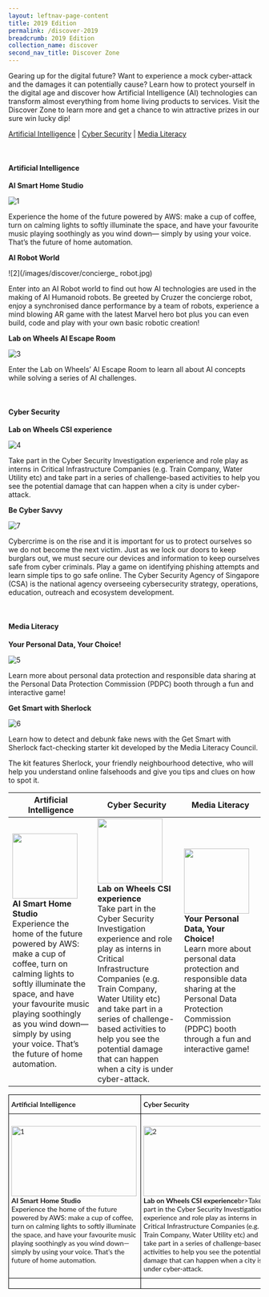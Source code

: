 ```yaml
---
layout: leftnav-page-content
title: 2019 Edition
permalink: /discover-2019
breadcrumb: 2019 Edition
collection_name: discover
second_nav_title: Discover Zone
---
```

Gearing up for the digital future? Want to experience a mock cyber-attack and the damages it can potentially cause? Learn how to protect yourself in the digital age and discover how Artificial Intelligence (AI) technologies can transform almost everything from home living products to services. Visit the Discover Zone to learn more and get a chance to win attractive prizes in our sure win lucky dip! 

[Artificial Intelligence](#1) | [Cyber Security](#2) | [Media Literacy](#3)

<a name="1"></a><br>
#### Artificial Intelligence

**AI Smart Home Studio**<br>

![1](/images/discover/discover1.jpg)

Experience the home of the future powered by AWS: make a cup of coffee, turn on calming lights to softly illuminate the space, and have your favourite music playing soothingly as you wind down— simply by using your voice. That’s the future of home automation.

**AI Robot World**<br>

![2](/images/discover/concierge_ robot.jpg)

Enter into an AI Robot world to find out how AI technologies are used in the making of AI Humanoid robots. Be greeted by Cruzer the concierge robot, enjoy a synchronised dance performance by a team of robots, experience a mind blowing AR game with the latest Marvel hero bot plus you can even build, code and play with your own basic robotic creation!

**Lab on Wheels AI Escape Room**<br>

![3](/images/discover/csi-experience.jpg)

Enter the Lab on Wheels’ AI Escape Room to learn all about AI concepts while solving a series of AI challenges.

<a name="2"></a><br>
#### Cyber Security

**Lab on Wheels CSI experience**<br>

![4](/images/discover/discover4.jpg)

Take part in the Cyber Security Investigation experience and role play as interns in Critical Infrastructure Companies (e.g. Train Company, Water Utility etc) and take part in a series of challenge-based activities to help you see the potential damage that can happen when a city is under cyber-attack.

**Be Cyber Savvy**<br>

![7](/images/discover/discover7.jpg)

Cybercrime is on the rise and it is important for us to protect ourselves so we do not become the next victim. Just as we lock our doors to keep burglars out, we must secure our devices and information to keep ourselves safe from cyber criminals. Play a game on identifying phishing attempts and learn simple tips to go safe online. The Cyber Security Agency of Singapore (CSA) is the national agency overseeing cybersecurity strategy, operations, education, outreach and ecosystem development.

<a name="3"></a><br>
#### Media Literacy

**Your Personal Data, Your Choice!**<br>

![5](/images/discover/discover5.jpg)

Learn more about personal data protection and responsible data sharing at the Personal Data Protection Commission (PDPC) booth through a fun and interactive game!

**Get Smart with Sherlock**<br>

![6](/images/discover/discover-6.jpg)

Learn how to detect and debunk fake news with the Get Smart with Sherlock fact-checking starter kit developed by the Media Literacy Council.

The kit features Sherlock, your friendly neighbourhood detective, who will help you understand online falsehoods and give you tips and clues on how to spot it.

| Artificial Intelligence | Cyber Security | Media Literacy |
| -- | -- | --|
| <img src="/images/discover/discover1.jpg" width="130" height="130" /><br>**AI Smart Home Studio**<br>Experience the home of the future powered by AWS: make a cup of coffee, turn on calming lights to softly illuminate the space, and have your favourite music playing soothingly as you wind down— simply by using your voice. That’s the future of home automation. | <img src="/images/discover/discover4.jpg" width="130" height="130" /><br>**Lab on Wheels CSI experience**<br>Take part in the Cyber Security Investigation experience and role play as interns in Critical Infrastructure Companies (e.g. Train Company, Water Utility etc) and take part in a series of challenge-based activities to help you see the potential damage that can happen when a city is under cyber-attack. | <img src="/images/discover/discover5.jpg" width="130" height="130" /><br>**Your Personal Data, Your Choice!**<br>Learn more about personal data protection and responsible data sharing at the Personal Data Protection Commission (PDPC) booth through a fun and interactive game! |

<style type="text/css">
.tg  {border-collapse:collapse;border-spacing:0;}
.tg td{font-family:Lato;font-size:14px;padding:10px 5px;border-style:solid;border-width:1px;overflow:hidden;word-break:normal;border-color:black;}
.tg th{font-family:Lato;font-size:14px;font-weight:normal;padding:10px 5px;border-style:solid;border-width:1px;overflow:hidden;word-break:normal;border-color:black;}
.tg .tg-0lax{text-align:left;vertical-align:top}
</style>
<table class="tg">
  <tr>
    <th class="tg-0lax"><b>Artificial Intelligence</b></th>
    <th class="tg-0lax"><b>Cyber Security</b></th>
    <th class="tg-0lax"><b>Media Literacy</b></th>
  </tr>
  <tr>
    <td class="tg-0lax"><p><img src="/images/discover/discover1.jpg" alt="1" style="width:250px;height:140px;" align="left"></p><br><br><b>AI Smart Home Studio</b><br>Experience the home of the future powered by AWS: make a cup of coffee, turn on calming lights to softly illuminate the space, and have your favourite music playing soothingly as you wind down— simply by using your voice. That’s the future of home automation.</td>
    <td class="tg-0lax"><p><img src="/images/discover/discover4.jpg" alt="2" style="width:250px;height:140px" align="left"></p><br><br><b>Lab on Wheels CSI experience</b>br>Take part in the Cyber Security Investigation experience and role play as interns in Critical Infrastructure Companies (e.g. Train Company, Water Utility etc) and take part in a series of challenge-based activities to help you see the potential damage that can happen when a city is under cyber-attack.</td>
    <td class="tg-0lax"><p><img src="/images/discover/discover5.jpg" alt="3" style="width:250px;height:140px;" align="left"></p><br><br><b>Your Personal Data, Your Choice!</b><br>Learn more about personal data protection and responsible data sharing at the Personal Data Protection Commission (PDPC) booth through a fun and interactive game!</td>
  </tr>
  <tr>
    <td class="tg-0lax"></td>
    <td class="tg-0lax"></td>
    <td class="tg-0lax"></td>
  </tr>
</table>
